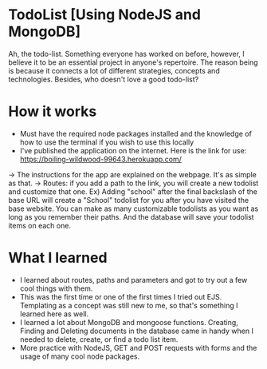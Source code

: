 # TodoList [Using NodeJS and MongoDB]
Ah, the todo-list. Something everyone has worked on before, however, I believe it to be an essential project in anyone's repertoire. The reason being is because it connects a lot of different strategies, concepts and technologies. Besides, who doesn't love a good todo-list?

# How it works
- Must have the required node packages installed and the knowledge of how to use the terminal if you wish to use this locally
- I've published the application on the internet. Here is the link for use: https://boiling-wildwood-99643.herokuapp.com/


-> The instructions for the app are explained on the webpage. It's as simple as that.
-> Routes: if you add a path to the link, you will create a new todolist and customize that one. 
Ex) Adding "school" after the final backslash of the base URL will create a "School" todolist for you after you have visited the base website. You can make as many customizable todolists as you want as long as you remember their paths. And the database will save your todolist items on each one.


# What I learned
- I learned about routes, paths and parameters and got to try out a few cool things with them.
- This was the first time or one of the first times I tried out EJS. Templating as a concept was still new to me, so that's something I learned here as well.
- I learned a lot about MongoDB and mongoose functions. Creating, Finding and Deleting documents in the database came in handy when I needed to delete, create, or find a todo list item.
- More practice with NodeJS, GET and POST requests with forms and the usage of many cool node packages.
